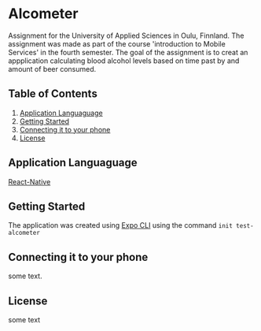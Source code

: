 # Alcometer
Assignment for the University of Applied Sciences in Oulu, Finnland. The assignment was made as part of the course 'introduction to Mobile Services' in the fourth semester. The goal of the assignment is to creat an appplication calculating blood alcohol levels based on time past by and amount of beer consumed.
## Table of Contents

1. [Application Languaguage](#application-language)
2. [Getting Started](#getting-started)
3. [Connecting it to your phone](#connecting-it-to-your-phone)
4. [License](#license)
## Application Languaguage
[React-Native](https://reactnative.dev )
## Getting Started
The application was created using [Expo CLI](https://docs.expo.dev/workflow/expo-cli/) using the command ```init test-alcometer```
## Connecting it to your phone
some text.
## License
some text
